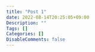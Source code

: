 ```yaml
---
title: "Post 1"
date: 2022-08-14T20:25:05+09:00
Description: ""
Tags: []
Categories: []
DisableComments: false
---
```

